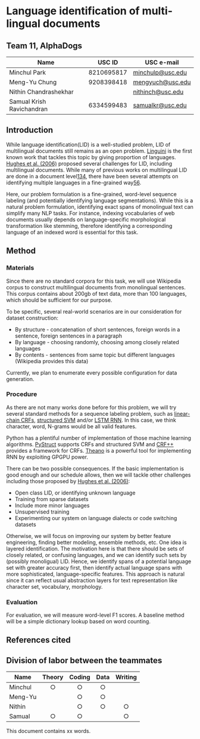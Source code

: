 # Language identification of multi-lingual documents

## Team 11, AlphaDogs
| Name                      | USC ID     | USC e-mail       |
|---------------------------|------------|------------------|
| Minchul Park              | 8210695817 | minchulp@usc.edu |
| Meng-Yu Chung             | 9208398418 | mengyuch@usc.edu |
| Nithin Chandrashekhar     |            | nithinch@usc.edu |
| Samual Krish Ravichandran | 6334599483 | samualkr@usc.edu |

## Introduction

While language identification(LID) is a well-studied problem, LID of multilingual documents still remains as an open problem. [Linguini][1] is the first known work that tackles this topic by giving proportion of languages. [Hughes et al. (2006)][2] proposed several challenges for LID, including multilingual documents. While many of previous works on multilingual LID are done in a document level[1][1][3][3][4][4], there have been several attempts on identifying multiple languages in a fine-grained way[5][5][6][6].

Here, our problem formulation is a fine-grained, word-level sequence labeling (and potentially identifying language segmentations). While this is a natural problem formulation, identifying exact spans of monolingual text can simplify many NLP tasks. For instance, indexing vocabularies of web documents usually depends on language-specific morphological transformation like stemming, therefore identifying a corresponding language of an indexed word is essential for this task.

## Method

### Materials

Since there are no standard corpora for this task, we will use Wikipedia corpus to construct multilingual documents from monolingual sentences. This corpus contains about 200gb of text data, more than 100 languages, which should be sufficient for our purpose.

To be specific, several real-world scenarios are in our consideration for dataset construction:

 * By structure - concatenation of short sentences, foreign words in a sentence, foreign sentences in a paragraph
 * By language - choosing randomly, choosing among closely related languages
 * By contents - sentences from same topic but different languages (Wikipedia provides this data)

Currently, we plan to enumerate every possible configuration for data generation. 

### Procedure

As there are not many works done before for this problem, we will try several standard methods for a sequence labeling problem, such as [linear-chain CRFs][7], [structured SVM][8] and/or [LSTM RNN][9]. In this case, we think character, word, N-grams would be all valid features.

Python has a plentiful number of implementation of those machine learning algorithms. [PyStruct][10] supports CRFs and structured SVM and [CRF++][11] provides a framework for CRFs. [Theano][12] is a powerful tool for implementing RNN by exploiting GPGPU power.

There can be two possible consequences. If the basic implementation is good enough and our schedule allows, then we will tackle other challenges including those proposed by [Hughes et al. (2006)][2]:

 * Open class LID, or identifying unknown language
 * Training from sparse datasets
 * Include more minor languages
 * Unsupervised training
 * Experimenting our system on language dialects or code switching datasets
 
Otherwise, we will focus on improving our system by better feature engineering, finding better modeling, ensemble methods, etc. One idea is layered identification. The motivation here is that there should be sets of closely related, or confusing languages, and we can identify such sets by (possibly monoligual) LID. Hence, we identify spans of a potential language set with greater accuracy first, then identify actual language spans with more sophisticated, language-specific features. This approach is natural since it can reflect usual abstraction layers for text representation like character set, vocabulary, morphology. 

### Evaluation

For evaluation, we will measure word-level F1 scores. A baseline method will be a simple dictionary lookup based on word counting.

## References cited

[1]: http://www.computer.org/csdl/proceedings/hicss/1999/0001/02/00012035.pdf "Linguini: Language Identification for Multilingual Documents"
[2]: http://lrec-conf.org/proceedings/lrec2006/pdf/459_pdf.pdf "Reconsidering Language Identification for Written Language Resources"
[3]: https://aclweb.org/anthology/Q/Q14/Q14-1003.pdf "Automatic Detection and Language Identification of Multilingual Documents"
[4]: https://www.researchgate.net/profile/Zakaria_Elberrichi/publication/220531464_Automatic_Language_Identification_An_Alternative_Unsupervised_Approach_Using_a_New_Hybrid_Algorithm/links/0fcfd50cb7bd3ceeef000000.pdf "Automatic language identification: An alternative unsupervised approach using a new hybrid algorithm"
[5]: http://citeseerx.ist.psu.edu/viewdoc/download?doi=10.1.1.139.6877&rep=rep1&type=pdf#page=14 "A Fine-Grained Model for Language Identification"
[6]: http://tangra.si.umich.edu/~radev/papers/language_identification.pdf "Labeling the Languages of Words in Mixed-Language Documents using Weakly Supervised Methods"
[7]: https://www.cs.utah.edu/~piyush/teaching/crf.pdf "Conditional Random Fields: Probabilistic Models for Segmenting and Labeling Sequence Data"
[8]: http://www.jmlr.org/papers/volume6/tsochantaridis05a/tsochantaridis05a.pdf "Large Margin Methods for Structured and Interdependent Output Variables"
[9]: http://deeplearning.cs.cmu.edu/pdfs/Hochreiter97_lstm.pdf "LONG SHORT-TERM MEMORY"
[10]: https://pystruct.github.io/ "PyStruct - Structured Learning in Python"
[11]: https://taku910.github.io/crfpp/ "CRF++: Yet Another CRF toolkit"
[12]: https://github.com/Theano/Theano "Theano"

## Division of labor between the teammates

| Name    | Theory | Coding | Data | Writing |
|---------|:------:|:------:|:----:|:-------:|
| Minchul |    ○   |    ○   |   ○  |         |
| Meng-Yu |        |    ○   |   ○  |         |
| Nithin  |        |    ○   |   ○  |    ○    |
| Samual  |    ○   |    ○   |      |    ○    |

This document contains xx words.
